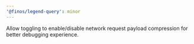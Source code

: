 ```yaml
---
'@finos/legend-query': minor
---
```


Allow toggling to enable/disable network request payload compression for better debugging experience.
